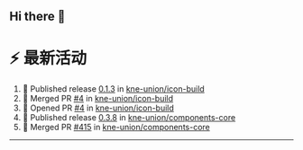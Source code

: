 ## Hi there 👋

<!--

**Here are some ideas to get you started:**

🙋‍♀️ A short introduction - what is your organization all about?
🌈 Contribution guidelines - how can the community get involved?
👩‍💻 Useful resources - where can the community find your docs? Is there anything else the community should know?
🍿 Fun facts - what does your team eat for breakfast?
🧙 Remember, you can do mighty things with the power of [Markdown](https://docs.github.com/github/writing-on-github/getting-started-with-writing-and-formatting-on-github/basic-writing-and-formatting-syntax)
-->


# ⚡ 最新活动

<!--START_SECTION:activity-->
1. 🚀 Published release [0.1.3](https://github.com/kne-union/icon-build/releases/tag/0.1.3) in [kne-union/icon-build](https://github.com/kne-union/icon-build)
2. 🎉 Merged PR [#4](https://github.com/kne-union/icon-build/pull/4) in [kne-union/icon-build](https://github.com/kne-union/icon-build)
3. 💪 Opened PR [#4](https://github.com/kne-union/icon-build/pull/4) in [kne-union/icon-build](https://github.com/kne-union/icon-build)
4. 🚀 Published release [0.3.8](https://github.com/kne-union/components-core/releases/tag/0.3.8) in [kne-union/components-core](https://github.com/kne-union/components-core)
5. 🎉 Merged PR [#415](https://github.com/kne-union/components-core/pull/415) in [kne-union/components-core](https://github.com/kne-union/components-core)
<!--END_SECTION:activity-->

---
